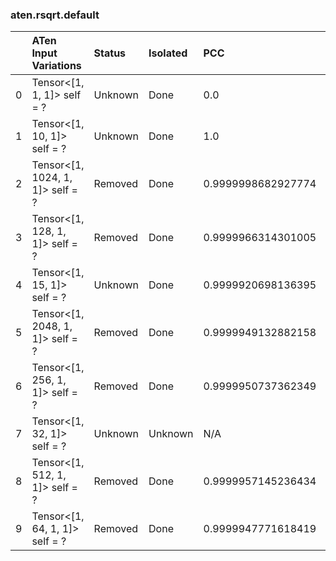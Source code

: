 ### aten.rsqrt.default
|    | ATen Input Variations            | Status   | Isolated   | PCC                | Host   |
|---:|:---------------------------------|:---------|:-----------|:-------------------|:-------|
|  0 | Tensor<[1, 1, 1]> self = ?       | Unknown  | Done       | 0.0                | 0      |
|  1 | Tensor<[1, 10, 1]> self = ?      | Unknown  | Done       | 1.0                | 0      |
|  2 | Tensor<[1, 1024, 1, 1]> self = ? | Removed  | Done       | 0.9999998682927774 | 0      |
|  3 | Tensor<[1, 128, 1, 1]> self = ?  | Removed  | Done       | 0.9999966314301005 | 0      |
|  4 | Tensor<[1, 15, 1]> self = ?      | Unknown  | Done       | 0.9999920698136395 | 0      |
|  5 | Tensor<[1, 2048, 1, 1]> self = ? | Removed  | Done       | 0.9999949132882158 | 0      |
|  6 | Tensor<[1, 256, 1, 1]> self = ?  | Removed  | Done       | 0.9999950737362349 | 0      |
|  7 | Tensor<[1, 32, 1]> self = ?      | Unknown  | Unknown    | N/A                | N/A    |
|  8 | Tensor<[1, 512, 1, 1]> self = ?  | Removed  | Done       | 0.9999957145236434 | 0      |
|  9 | Tensor<[1, 64, 1, 1]> self = ?   | Removed  | Done       | 0.9999947771618419 | 0      |

